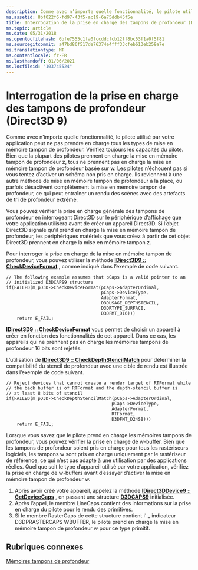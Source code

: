 ```yaml
---
description: Comme avec n’importe quelle fonctionnalité, le pilote utilisé par votre application peut ne pas prendre en charge tous les types de mise en mémoire tampon de profondeur.
ms.assetid: 8bf022f6-fd97-43f5-ac19-6a75ddb45f5e
title: Interrogation de la prise en charge des tampons de profondeur (Direct3D 9)
ms.topic: article
ms.date: 05/31/2018
ms.openlocfilehash: 6bfe7555c1fa0fccddcfcb12ff8bc53f1a0f5f81
ms.sourcegitcommit: a47bd86f517de76374e4fff33cfeb613eb259a7e
ms.translationtype: MT
ms.contentlocale: fr-FR
ms.lasthandoff: 01/06/2021
ms.locfileid: "103745524"
---
```

# <a name="querying-for-depth-buffer-support-direct3d-9"></a>Interrogation de la prise en charge des tampons de profondeur (Direct3D 9)

Comme avec n’importe quelle fonctionnalité, le pilote utilisé par votre application peut ne pas prendre en charge tous les types de mise en mémoire tampon de profondeur. Vérifiez toujours les capacités du pilote. Bien que la plupart des pilotes prennent en charge la mise en mémoire tampon de profondeur z, tous ne prennent pas en charge la mise en mémoire tampon de profondeur basée sur w. Les pilotes n’échouent pas si vous tentez d’activer un schéma non pris en charge. Ils reviennent à une autre méthode de mise en mémoire tampon de profondeur à la place, ou parfois désactivent complètement la mise en mémoire tampon de profondeur, ce qui peut entraîner un rendu des scènes avec des artefacts de tri de profondeur extrême.

Vous pouvez vérifier la prise en charge générale des tampons de profondeur en interrogeant Direct3D sur le périphérique d’affichage que votre application utilisera avant de créer un appareil Direct3D. Si l’objet Direct3D signale qu’il prend en charge la mise en mémoire tampon de profondeur, les périphériques matériels que vous créez à partir de cet objet Direct3D prennent en charge la mise en mémoire tampon z.

Pour interroger la prise en charge de la mise en mémoire tampon de profondeur, vous pouvez utiliser la méthode [**IDirect3D9 :: CheckDeviceFormat**](/windows/win32/api/d3d9/nf-d3d9-idirect3d9-checkdeviceformat) , comme indiqué dans l’exemple de code suivant.


```
// The following example assumes that pCaps is a valid pointer to an 
// initialized D3DCAPS9 structure
if(FAILED(m_pD3D->CheckDeviceFormat(pCaps->AdapterOrdinal, 
                                    pCaps->DeviceType, 
                                    AdapterFormat, 
                                    D3DUSAGE_DEPTHSTENCIL, 
                                    D3DRTYPE_SURFACE,
                                    D3DFMT_D16)))
    return E_FAIL;
```



[**IDirect3D9 :: CheckDeviceFormat**](/windows/win32/api/d3d9/nf-d3d9-idirect3d9-checkdeviceformat) vous permet de choisir un appareil à créer en fonction des fonctionnalités de cet appareil. Dans ce cas, les appareils qui ne prennent pas en charge les mémoires tampons de profondeur 16 bits sont rejetés.

L’utilisation de [**IDirect3D9 :: CheckDepthStencilMatch**](/windows/win32/api/d3d9/nf-d3d9-idirect3d9-checkdepthstencilmatch) pour déterminer la compatibilité du stencil de profondeur avec une cible de rendu est illustrée dans l’exemple de code suivant.


```
// Reject devices that cannot create a render target of RTFormat while
// the back buffer is of RTFormat and the depth-stencil buffer is
// at least 8 bits of stencil
if(FAILED(m_pD3D->CheckDepthStencilMatch(pCaps->AdapterOrdinal,
                                        pCaps->DeviceType, 
                                        AdapterFormat, 
                                        RTFormat, 
                                        D3DFMT_D24S8)))
    return E_FAIL;
```



Lorsque vous savez que le pilote prend en charge les mémoires tampons de profondeur, vous pouvez vérifier la prise en charge de w-buffer. Bien que les tampons de profondeur soient pris en charge pour tous les rastériseurs logiciels, les tampons w sont pris en charge uniquement par le rastériseur de référence, ce qui n’est pas adapté à une utilisation par des applications réelles. Quel que soit le type d’appareil utilisé par votre application, vérifiez la prise en charge de w-buffers avant d’essayer d’activer la mise en mémoire tampon de profondeur w.

1.  Après avoir créé votre appareil, appelez la méthode [**IDirect3DDevice9 :: GetDeviceCaps**](/windows/desktop/api) , en passant une structure [**D3DCAPS9**](/windows/desktop/api/D3D9Caps/ns-d3d9caps-d3dcaps9) initialisée.
2.  Après l’appel, le membre LineCaps contient des informations sur la prise en charge du pilote pour le rendu des primitives.
3.  Si le membre RasterCaps de cette structure contient l' \_ indicateur D3DPRASTERCAPS WBUFFER, le pilote prend en charge la mise en mémoire tampon de profondeur w pour ce type primitif.

## <a name="related-topics"></a>Rubriques connexes

<dl> <dt>

[Mémoires tampons de profondeur](depth-buffers.md)
</dt> </dl>

 

 
